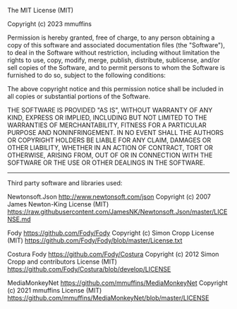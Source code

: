
The MIT License (MIT)

Copyright (c) 2023 mmuffins

Permission is hereby granted, free of charge, to any person obtaining a copy
of this software and associated documentation files (the "Software"), to deal
in the Software without restriction, including without limitation the rights
to use, copy, modify, merge, publish, distribute, sublicense, and/or sell
copies of the Software, and to permit persons to whom the Software is
furnished to do so, subject to the following conditions:

The above copyright notice and this permission notice shall be included in all
copies or substantial portions of the Software.

THE SOFTWARE IS PROVIDED "AS IS", WITHOUT WARRANTY OF ANY KIND, EXPRESS OR
IMPLIED, INCLUDING BUT NOT LIMITED TO THE WARRANTIES OF MERCHANTABILITY,
FITNESS FOR A PARTICULAR PURPOSE AND NONINFRINGEMENT. IN NO EVENT SHALL THE
AUTHORS OR COPYRIGHT HOLDERS BE LIABLE FOR ANY CLAIM, DAMAGES OR OTHER
LIABILITY, WHETHER IN AN ACTION OF CONTRACT, TORT OR OTHERWISE, ARISING FROM,
OUT OF OR IN CONNECTION WITH THE SOFTWARE OR THE USE OR OTHER DEALINGS IN THE
SOFTWARE.

--------

Third party software and libraries used:

Newtonsoft.Json http://www.newtonsoft.com/json
Copyright (c) 2007 James Newton-King
License (MIT) https://raw.githubusercontent.com/JamesNK/Newtonsoft.Json/master/LICENSE.md

Fody https://github.com/Fody/Fody
Copyright (c) Simon Cropp
License (MIT) https://github.com/Fody/Fody/blob/master/License.txt

Costura Fody https://github.com/Fody/Costura
Copyright (c) 2012 Simon Cropp and contributors
License (MIT) https://github.com/Fody/Costura/blob/develop/LICENSE

MediaMonkeyNet https://github.com/mmuffins/MediaMonkeyNet
Copyright (c) 2021 mmuffins
License (MIT) https://github.com/mmuffins/MediaMonkeyNet/blob/master/LICENSE
